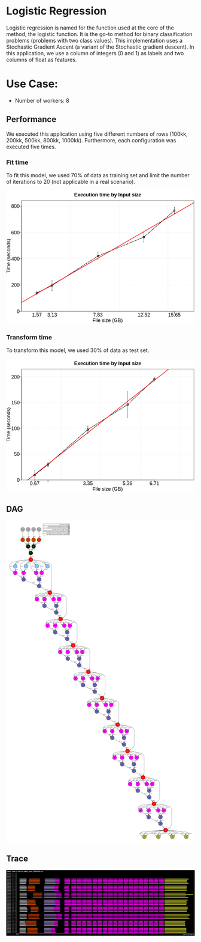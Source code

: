 # Logistic Regression

Logistic regression is named for the function used at the core of the method, the logistic function. It is the go-to method for binary classification problems (problems with two class values). This implementation uses a Stochastic Gradient Ascent (a variant of the Stochastic gradient descent). In this application, we use a column of integers (0 and 1) as labels and two columns of float as features.


# Use Case:

 - Number of workers: 8


## Performance

We executed this application using five different numbers of rows (100kk, 200kk, 500kk, 800kk, 1000kk). Furthermore, each configuration was executed five times. 

### Fit time

To fit this model, we used 70% of data as training set and limit the number of iterations to 20 (not applicable in a real scenario).

![time_per_size](./time_per_size_fit.png)


### Transform time

To transform this model, we used 30% of data as test set.


![time_per_size](./time_per_size_transform.png)


## DAG

![dag](./dag.png)


## Trace

![trace](./trace.png)
